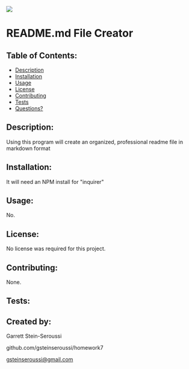 



![](https://img.shields.io/badge/License-None-blue)

# README.md File Creator 
      
## Table of Contents:
      
* [Description](#description)
* [Installation](#installation)
* [Usage](#usage)
* [License](#license)
* [Contributing](#contributing)
* [Tests](#tests)
* [Questions?](#created-by)
      
  
## Description: 
Using this program will create an organized, professional readme file in markdown format

      
## Installation: 
It will need an NPM install for "inquirer"
      

      
## Usage: 
No.


## License:



No license was required for this project.      

     
## Contributing:
None.
      

    
## Tests: 

      

## Created by: 
Garrett Stein-Seroussi

github.com/gsteinseroussi/homework7

gsteinseroussi@gmail.com
      
